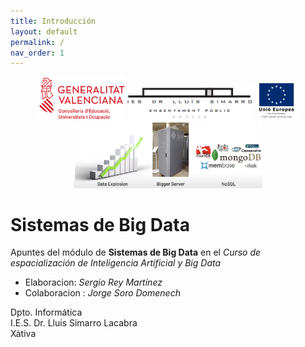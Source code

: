```yaml
---
title: Introducción
layout: default
permalink: /
nav_order: 1
---
```



<div align="center">
    <img src="docs/img/logos/GVA-Conselleria-Educació-Universitats-Ocupació.png" alt="Logo GVA" width="27%" />
    <img src="docs/img/logos/Logo Centre Complet.png" alt="Logo Simarro" width="40%" />
    <img src="docs/img/logos/FSE2col_val (Custom).png" alt="Logo UE" width="13%" />
    <img src="docs/img/NoSQL/NoSQL01.png" alt="NoSQL" width="60%" />
</div>

# Sistemas de Big Data

Apuntes del módulo de **Sistemas de Big Data** en el *Curso de espacialización de Inteligencia Artificial y Big Data*

- Elaboracion: *Sergio Rey Martínez*
- Colaboracion : *Jorge Soro Domenech*

Dpto. Informática  
I.E.S. Dr. Lluis Simarro Lacabra  
Xàtiva